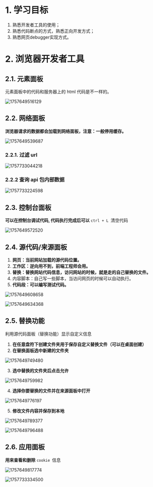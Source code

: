 # 1. 学习目标

1. 熟悉开发者工具的使用；
2. 熟悉代码断点的方式，熟悉正向开发方式；
3. 熟悉网页debugger实现方式。

# 2. 浏览器开发者工具

## 2.1. 元素面板

元素面板中的代码和服务器上的 html 代码是不一样的。

![1757649516129](image/readme/1757649516129.png)

## 2.2. 网络面板

**浏览器请求的数据都会加载到网络面板，注意：一般停用缓存。**

![1757649539687](image/readme/1757649539687.png)

### 2.2.1. 过滤 url

![1757733044218](image/readme/1757733044218.gif)

### 2.2.2 查询 api 包内部数据

![1757733224598](image/readme/1757733224598.png)


## 2.3. 控制台面板

**可以在控制台调试代码, 代码执行完成后可以** `ctrl + L `清空代码

![1757649572520](image/readme/1757649572520.png)

## 2.4. 源代码/来源面板

1. **网页：当前网站加载的源代码位置。**
2. **工作区：逆向用不到，前端工程师会用。**
3. **替换：替换网站代码信息，访问网站的时候，就是走的自己替换的文件。**
4. 内容脚本：自己写一些脚本，当访问网页的时候可以自动执行。
5. **代码段：可以编写测试代码。**

![1757649608658](image/readme/1757649608658.png)

![1757649634368](image/readme/1757649634368.png)

## 2.5. 替换功能

利用源代码面板（替换功能）显示自定义信息

1. **在任意盘符下创建文件夹用于保存自定义替换文件（可以在桌面创建）**
2. **在替换面板选中新建的文件夹**

![1757649749480](image/readme/1757649749480.png)

3. **选中替换的文件夹后点击允许**

![1757649759982](image/readme/1757649759982.png)

4. **选择你要替换的文件并在来源面板中打开**

![1757649776197](image/readme/1757649776197.png)

5. **修改文件内容并保存到本地**

![1757649789377](image/readme/1757649789377.png)

![1757649796488](image/readme/1757649796488.png)

## 2.6. 应用面板

**用来查看和删除** `cookie `信息

![1757649817774](image/readme/1757649817774.png)

![1757733334500](image/readme/1757733334500.png)
